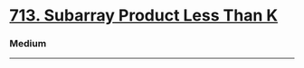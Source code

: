 # [713. Subarray Product Less Than K](https://leetcode.com/problems/subarray-product-less-than-k/)
### Medium
----
